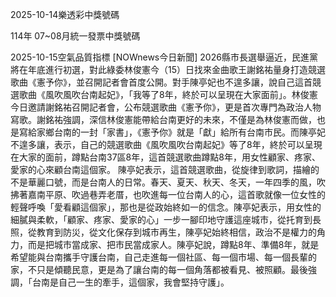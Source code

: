 
2025-10-14樂透彩中獎號碼

                                
114年 07~08月統一發票中獎號碼
                             
2025-10-15空氣品質指標
                              [NOWnews今日新聞] 2026縣市長選舉逼近，民進黨將在年底進行初選，對此綠委林俊憲今（15）日找來金曲歌王謝銘祐量身打造競選歌曲《憲予你》，並召開記者會首度公開。對手陳亭妃也不遑多讓，說自己這首競選歌曲《風吹風吹台南起妃》，「我等了8年，終於可以呈現在大家面前」。林俊憲今日邀請謝銘祐召開記者會，公布競選歌曲《憲予你》，更是首次專門為政治人物寫歌。謝銘祐強調，深信林俊憲能帶給台南更好的未來，不僅是為林俊憲而做，也是寫給家鄉台南的一封「家書」，《憲予你》就是「獻」給所有台南市民。而陳亭妃不遑多讓，表示，自己的競選歌曲《風吹風吹台南起妃》等了8年，終於可以呈現在大家的面前，蹲點台南37區8年，這首競選歌曲蹲點8年，用女性顧家、疼家、愛家的心來顧台南這個家。 陳亭妃表示，這首競選歌曲，從旋律到歌詞，描繪的不是華麗口號，而是台南人的日常。春天、夏天、秋天、冬天，一年四季的風，吹拂著嘉南平原、吹過巷弄老厝，也吹進每一位台南人的心，這首歌就像一位女性的輕聲呼喚「愛看顧這個家」，那也是從政始終如一的信念。陳亭妃表示，用女性的細膩與柔軟，「顧家、疼家、愛家的心」一步一腳印地守護這座城市，從托育到長照，從教育到防災，從文化保存到城市再生，陳亭妃始終相信，政治不是權力的角力，而是把城市當成家、把市民當成家人。陳亭妃說，蹲點8年、準備8年，就是希望能與台南攜手守護台南，自己走進每一個社區、每一個市場、每一個長輩的家，不只是傾聽民意，更是為了讓台南的每一個角落都被看見、被照顧。最後強調，「台南是自己一生的牽手，這個家，我會堅持守護」。